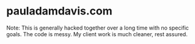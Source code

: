 # pauladamdavis.com

Note: This is generally hacked together over a long time with no specific goals. The code is messy. My client work is much cleaner, rest assured.